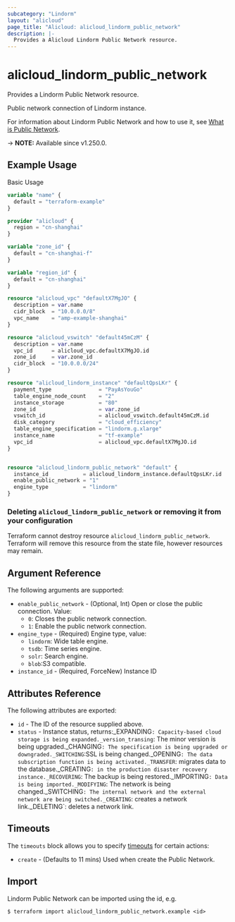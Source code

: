 ```yaml
---
subcategory: "Lindorm"
layout: "alicloud"
page_title: "Alicloud: alicloud_lindorm_public_network"
description: |-
  Provides a Alicloud Lindorm Public Network resource.
---
```


# alicloud_lindorm_public_network

Provides a Lindorm Public Network resource.

Public network connection of Lindorm instance.

For information about Lindorm Public Network and how to use it, see [What is Public Network](https://next.api.alibabacloud.com/document/hitsdb/2020-06-15/SwitchInstancePublicNetwork).

-> **NOTE:** Available since v1.250.0.

## Example Usage

Basic Usage

```terraform
variable "name" {
  default = "terraform-example"
}

provider "alicloud" {
  region = "cn-shanghai"
}

variable "zone_id" {
  default = "cn-shanghai-f"
}

variable "region_id" {
  default = "cn-shanghai"
}

resource "alicloud_vpc" "defaultX7MgJO" {
  description = var.name
  cidr_block  = "10.0.0.0/8"
  vpc_name    = "amp-example-shanghai"
}

resource "alicloud_vswitch" "default45mCzM" {
  description = var.name
  vpc_id      = alicloud_vpc.defaultX7MgJO.id
  zone_id     = var.zone_id
  cidr_block  = "10.0.0.0/24"
}

resource "alicloud_lindorm_instance" "defaultQpsLKr" {
  payment_type               = "PayAsYouGo"
  table_engine_node_count    = "2"
  instance_storage           = "80"
  zone_id                    = var.zone_id
  vswitch_id                 = alicloud_vswitch.default45mCzM.id
  disk_category              = "cloud_efficiency"
  table_engine_specification = "lindorm.g.xlarge"
  instance_name              = "tf-example"
  vpc_id                     = alicloud_vpc.defaultX7MgJO.id
}


resource "alicloud_lindorm_public_network" "default" {
  instance_id           = alicloud_lindorm_instance.defaultQpsLKr.id
  enable_public_network = "1"
  engine_type           = "lindorm"
}
```

### Deleting `alicloud_lindorm_public_network` or removing it from your configuration

Terraform cannot destroy resource `alicloud_lindorm_public_network`. Terraform will remove this resource from the state file, however resources may remain.

## Argument Reference

The following arguments are supported:
* `enable_public_network` - (Optional, Int) Open or close the public connection. Value:
  - `0`: Closes the public network connection.
  - `1`: Enable the public network connection.
* `engine_type` - (Required) Engine type, value:
  - `lindorm`: Wide table engine.
  - `tsdb`: Time series engine.
  - `solr`: Search engine.
  - `blob`:S3 compatible.
* `instance_id` - (Required, ForceNew) Instance ID

## Attributes Reference

The following attributes are exported:
* `id` - The ID of the resource supplied above.
* `status` - Instance status, returns:_EXPANDING`: Capacity-based cloud storage is being expanded._version_transing`: The minor version is being upgraded._CHANGING`: The specification is being upgraded or downgraded._SWITCHING`:SSL is being changed._OPENING`: The data subscription function is being activated._TRANSFER`: migrates data to the database._CREATING`: in the production disaster recovery instance._RECOVERING`: The backup is being restored._IMPORTING`: Data is being imported._MODIFYING`: The network is being changed._SWITCHING`: The internal network and the external network are being switched._CREATING`: creates a network link._DELETING`: deletes a network link.

## Timeouts

The `timeouts` block allows you to specify [timeouts](https://developer.hashicorp.com/terraform/language/resources/syntax#operation-timeouts) for certain actions:
* `create` - (Defaults to 11 mins) Used when create the Public Network.

## Import

Lindorm Public Network can be imported using the id, e.g.

```shell
$ terraform import alicloud_lindorm_public_network.example <id>
```